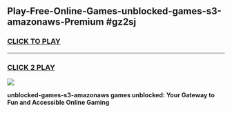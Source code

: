 
## Play-Free-Online-Games-unblocked-games-s3-amazonaws-Premium #gz2sj
<h3>
<a href="https://premium.freeplayer.one?title=unblocked-games-s3-amazonaws&ref=8M">CLICK TO PLAY</a></h3>
<hr>

<h3>
<a href="https://premium.freeplayer.one?title=unblocked-games-s3-amazonaws&ref=8M">CLICK 2 PLAY</a>
  
</h3>

<a href="https://premium.freeplayer.one?title=unblocked-games-s3-amazonaws&ref=8M"><img src="https://clearcache.store/games.png"></a>


**unblocked-games-s3-amazonaws games unblocked: Your Gateway to Fun and Accessible Online Gaming**
